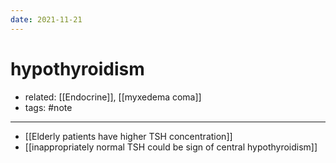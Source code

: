 ```yaml
---
date: 2021-11-21
---
```


# hypothyroidism

- related: [[Endocrine]], [[myxedema coma]]
- tags: #note
---

- [[Elderly patients have higher TSH concentration]]
- [[inappropriately normal TSH could be sign of central hypothyroidism]]
